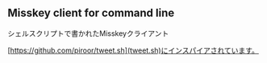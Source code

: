 ## Misskey client for command line

シェルスクリプトで書かれたMisskeyクライアント

[https://github.com/piroor/tweet.sh](tweet.sh)にインスパイアされています。

